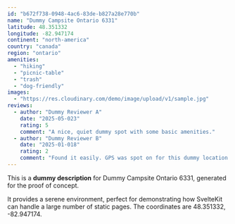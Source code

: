 ```yaml
---
id: "b672f738-0948-4ac6-83de-b827a28e770b"
name: "Dummy Campsite Ontario 6331"
latitude: 48.351332
longitude: -82.947174
continent: "north-america"
country: "canada"
region: "ontario"
amenities:
  - "hiking"
  - "picnic-table"
  - "trash"
  - "dog-friendly"
images:
  - "https://res.cloudinary.com/demo/image/upload/v1/sample.jpg"
reviews:
  - author: "Dummy Reviewer A"
    date: "2025-05-023"
    rating: 5
    comment: "A nice, quiet dummy spot with some basic amenities."
  - author: "Dummy Reviewer B"
    date: "2025-01-018"
    rating: 2
    comment: "Found it easily. GPS was spot on for this dummy location."
---
```


This is a **dummy description** for Dummy Campsite Ontario 6331, generated for the proof of concept.

It provides a serene environment, perfect for demonstrating how SvelteKit can handle a large number of static pages. The coordinates are 48.351332, -82.947174.
